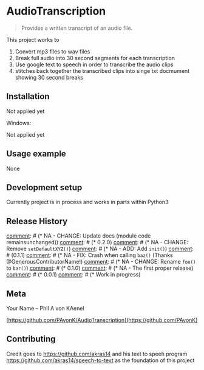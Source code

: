 # AudioTranscription
> Provides a written transcript of an audio file.


This project works to
1. Convert mp3 files to wav files
2. Break full audio into 30 second segments for each transcription
3. Use google text to speech in order to transcribe the audio clips
4. stitches back together the transcribed clips into singe txt docmument showing 30 second breaks



## Installation

Not applied yet

Windows:

Not applied yet

## Usage example

None

## Development setup

Currently project is in process and works in parts within Python3


[comment]: <> (This is a comment, it will not be included)
## Release History


[comment]: # (* 0.2.1)
    [comment]: # (* NA - CHANGE: Update docs (module code remainsunchanged))
[comment]: # (* 0.2.0)
   [comment]: # (* NA - CHANGE: Remove `setDefaultXYZ()`)
   [comment]: # (* NA - ADD: Add `init()`)
 [comment]: # (0.1.1)
   [comment]: # (* NA - FIX: Crash when calling `baz()` (Thanks @GenerousContributorName!)
   [comment]: # (* NA - CHANGE: Rename `foo()` to `bar()`)
[comment]: # (* 0.1.0)
   [comment]: # (* NA - The first proper release)
[comment]: # (* 0.0.1)
    [comment]: # (* Work in progress)

## Meta

Your Name – Phil A von KAenel

[https://github.com/PAvonK/AudioTranscription](https://github.com/PAvonK)

## Contributing

Credit goes to https://github.com/akras14 and his text to speeh program https://github.com/akras14/speech-to-text as the foundation of this project

<!-- Markdown link & img dfn's -->

